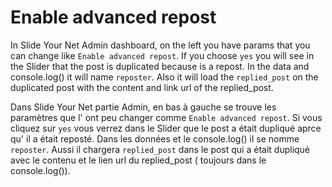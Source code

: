 # Enable advanced repost
In Slide Your Net Admin dashboard, on the left you have params that you can change 
like `Enable advanced repost`. 
If you choose `yes` you will see in the Slider that the post is duplicated because is a repost. In the data and console.log() it will name `reposter`.
Also it will load the `replied_post` on the duplicated post with the content and link url of the replied_post.

Dans Slide Your Net partie Admin, en bas à gauche se trouve les paramètres que l' ont peu changer comme `Enable advanced repost`.
Si vous cliquez sur `yes` vous verrez dans le Slider que le post a était dupliqué aprce qu' il a était reposté. Dans les données et le console.log() il se nomme `reposter`.
Aussi il chargera `replied_post` dans le post qui a était dupliqué avec le contenu et le lien url du replied_post ( toujours dans le console.log()).
